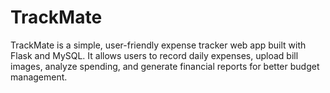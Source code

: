 # TrackMate
TrackMate is a simple, user-friendly expense tracker web app built with Flask and MySQL. It allows users to record daily expenses, upload bill images, analyze spending, and generate financial reports for better budget management.
